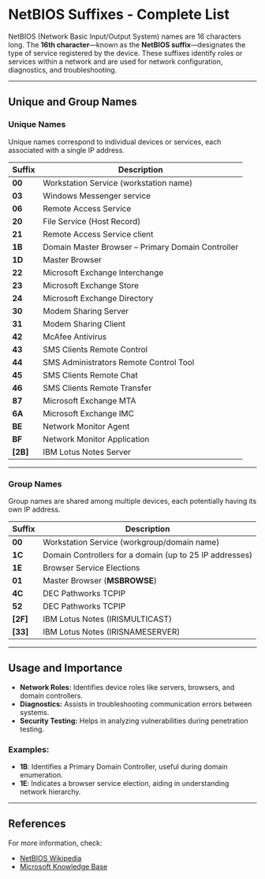 # NetBIOS Suffixes - Complete List

NetBIOS (Network Basic Input/Output System) names are 16 characters long. The **16th character**—known as the **NetBIOS suffix**—designates the type of service registered by the device. These suffixes identify roles or services within a network and are used for network configuration, diagnostics, and troubleshooting.

---

## **Unique and Group Names**

### **Unique Names**
Unique names correspond to individual devices or services, each associated with a single IP address.

| Suffix | Description                                                |
|--------|------------------------------------------------------------|
| **00** | Workstation Service (workstation name)                     |
| **03** | Windows Messenger service                                  |
| **06** | Remote Access Service                                      |
| **20** | File Service (Host Record)                                 |
| **21** | Remote Access Service client                               |
| **1B** | Domain Master Browser – Primary Domain Controller          |
| **1D** | Master Browser                                             |
| **22** | Microsoft Exchange Interchange                             |
| **23** | Microsoft Exchange Store                                   |
| **24** | Microsoft Exchange Directory                               |
| **30** | Modem Sharing Server                                       |
| **31** | Modem Sharing Client                                       |
| **42** | McAfee Antivirus                                           |
| **43** | SMS Clients Remote Control                                 |
| **44** | SMS Administrators Remote Control Tool                     |
| **45** | SMS Clients Remote Chat                                    |
| **46** | SMS Clients Remote Transfer                                |
| **87** | Microsoft Exchange MTA                                     |
| **6A** | Microsoft Exchange IMC                                     |
| **BE** | Network Monitor Agent                                      |
| **BF** | Network Monitor Application                                |
| **[2B]** | IBM Lotus Notes Server                                   |

---

### **Group Names**
Group names are shared among multiple devices, each potentially having its own IP address.

| Suffix | Description                                                |
|--------|------------------------------------------------------------|
| **00** | Workstation Service (workgroup/domain name)                |
| **1C** | Domain Controllers for a domain (up to 25 IP addresses)    |
| **1E** | Browser Service Elections                                  |
| **01** | Master Browser (__MSBROWSE__)                              |
| **4C** | DEC Pathworks TCPIP                                        |
| **52** | DEC Pathworks TCPIP                                        |
| **[2F]** | IBM Lotus Notes (IRISMULTICAST)                          |
| **[33]** | IBM Lotus Notes (IRISNAMESERVER)                         |

---

## **Usage and Importance**

- **Network Roles:** Identifies device roles like servers, browsers, and domain controllers.  
- **Diagnostics:** Assists in troubleshooting communication errors between systems.  
- **Security Testing:** Helps in analyzing vulnerabilities during penetration testing.

### **Examples:**
- **1B**: Identifies a Primary Domain Controller, useful during domain enumeration.  
- **1E**: Indicates a browser service election, aiding in understanding network hierarchy.  

---

## **References**

For more information, check:
- [NetBIOS Wikipedia](https://en.wikipedia.org/wiki/NetBIOS)  
- [Microsoft Knowledge Base](https://ftp.zx.net.nz/pub/Patches/ftp.microsoft.com/MISC/KB/en-us/163/409.HTM)
